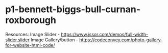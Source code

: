 # p1-bennett-biggs-bull-curnan-roxborough

Resources:
Image Slider - https://www.jssor.com/demos/full-width-slider.slider
Image Gallery/button - https://codeconvey.com/photo-gallery-for-website-html-code/